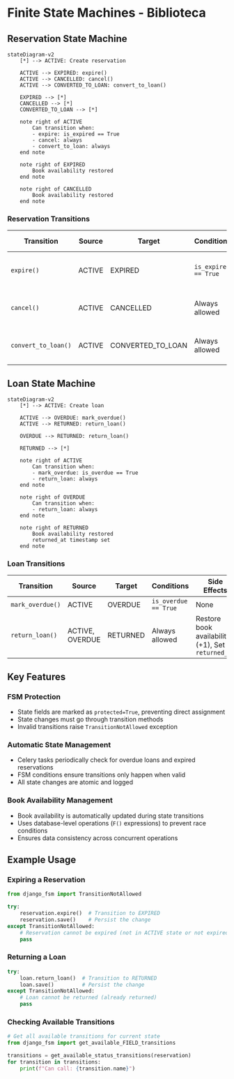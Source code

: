 # Finite State Machines - Biblioteca

## Reservation State Machine

```mermaid
stateDiagram-v2
    [*] --> ACTIVE: Create reservation

    ACTIVE --> EXPIRED: expire()
    ACTIVE --> CANCELLED: cancel()
    ACTIVE --> CONVERTED_TO_LOAN: convert_to_loan()

    EXPIRED --> [*]
    CANCELLED --> [*]
    CONVERTED_TO_LOAN --> [*]

    note right of ACTIVE
        Can transition when:
        - expire: is_expired == True
        - cancel: always
        - convert_to_loan: always
    end note

    note right of EXPIRED
        Book availability restored
    end note

    note right of CANCELLED
        Book availability restored
    end note
```

### Reservation Transitions

| Transition | Source | Target | Conditions | Side Effects |
|------------|--------|--------|------------|--------------|
| `expire()` | ACTIVE | EXPIRED | `is_expired == True` | Restore book availability (+1) |
| `cancel()` | ACTIVE | CANCELLED | Always allowed | Restore book availability (+1) |
| `convert_to_loan()` | ACTIVE | CONVERTED_TO_LOAN | Always allowed | No change to book availability |

## Loan State Machine

```mermaid
stateDiagram-v2
    [*] --> ACTIVE: Create loan

    ACTIVE --> OVERDUE: mark_overdue()
    ACTIVE --> RETURNED: return_loan()

    OVERDUE --> RETURNED: return_loan()

    RETURNED --> [*]

    note right of ACTIVE
        Can transition when:
        - mark_overdue: is_overdue == True
        - return_loan: always
    end note

    note right of OVERDUE
        Can transition when:
        - return_loan: always
    end note

    note right of RETURNED
        Book availability restored
        returned_at timestamp set
    end note
```

### Loan Transitions

| Transition | Source | Target | Conditions | Side Effects |
|------------|--------|--------|------------|--------------|
| `mark_overdue()` | ACTIVE | OVERDUE | `is_overdue == True` | None |
| `return_loan()` | ACTIVE, OVERDUE | RETURNED | Always allowed | Restore book availability (+1), Set `returned_at` |

## Key Features

### FSM Protection
- State fields are marked as `protected=True`, preventing direct assignment
- State changes must go through transition methods
- Invalid transitions raise `TransitionNotAllowed` exception

### Automatic State Management
- Celery tasks periodically check for overdue loans and expired reservations
- FSM conditions ensure transitions only happen when valid
- All state changes are atomic and logged

### Book Availability Management
- Book availability is automatically updated during state transitions
- Uses database-level operations (`F()` expressions) to prevent race conditions
- Ensures data consistency across concurrent operations

## Example Usage

### Expiring a Reservation
```python
from django_fsm import TransitionNotAllowed

try:
    reservation.expire()  # Transition to EXPIRED
    reservation.save()    # Persist the change
except TransitionNotAllowed:
    # Reservation cannot be expired (not in ACTIVE state or not expired yet)
    pass
```

### Returning a Loan
```python
try:
    loan.return_loan()  # Transition to RETURNED
    loan.save()         # Persist the change
except TransitionNotAllowed:
    # Loan cannot be returned (already returned)
    pass
```

### Checking Available Transitions
```python
# Get all available transitions for current state
from django_fsm import get_available_FIELD_transitions

transitions = get_available_status_transitions(reservation)
for transition in transitions:
    print(f"Can call: {transition.name}")
```
